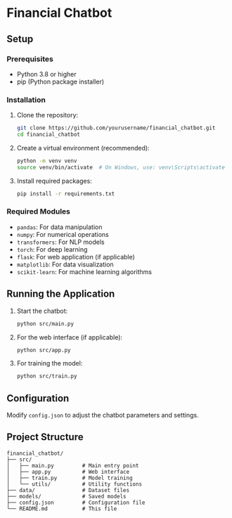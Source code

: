 # Financial Chatbot

## Setup

### Prerequisites
- Python 3.8 or higher
- pip (Python package installer)

### Installation

1. Clone the repository:
    ```bash
    git clone https://github.com/yourusername/financial_chatbot.git
    cd financial_chatbot
    ```

2. Create a virtual environment (recommended):
    ```bash
    python -m venv venv
    source venv/bin/activate  # On Windows, use: venv\Scripts\activate
    ```

3. Install required packages:
    ```bash
    pip install -r requirements.txt
    ```

### Required Modules
- `pandas`: For data manipulation
- `numpy`: For numerical operations
- `transformers`: For NLP models
- `torch`: For deep learning
- `flask`: For web application (if applicable)
- `matplotlib`: For data visualization
- `scikit-learn`: For machine learning algorithms

## Running the Application

1. Start the chatbot:
    ```bash
    python src/main.py
    ```

2. For the web interface (if applicable):
    ```bash
    python src/app.py
    ```

3. For training the model:
    ```bash
    python src/train.py
    ```

## Configuration

Modify `config.json` to adjust the chatbot parameters and settings.

## Project Structure
```
financial_chatbot/
├── src/
│   ├── main.py         # Main entry point
│   ├── app.py          # Web interface
│   ├── train.py        # Model training
│   └── utils/          # Utility functions
├── data/               # Dataset files
├── models/             # Saved models
├── config.json         # Configuration file
└── README.md           # This file
```